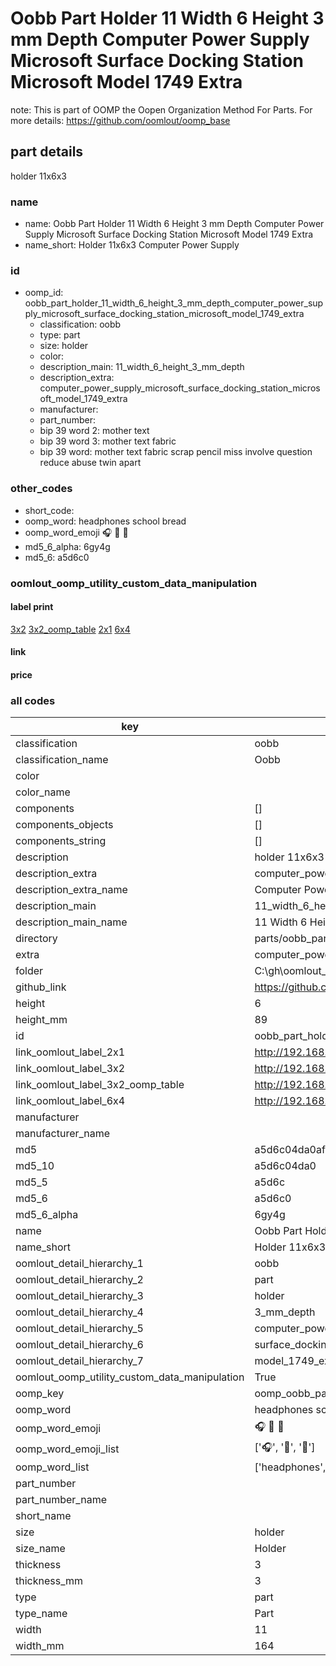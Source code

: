 # Oobb Part Holder 11 Width 6 Height 3 mm Depth Computer Power Supply Microsoft Surface Docking Station Microsoft Model 1749 Extra  

note: This is part of OOMP the Oopen Organization Method For Parts. For more details: https://github.com/oomlout/oomp_base

##  part details
  



holder 11x6x3



### name
* name: Oobb Part Holder 11 Width 6 Height 3 mm Depth Computer Power Supply Microsoft Surface Docking Station Microsoft Model 1749 Extra
* name_short: Holder 11x6x3 Computer Power Supply
### id
* oomp_id: oobb_part_holder_11_width_6_height_3_mm_depth_computer_power_supply_microsoft_surface_docking_station_microsoft_model_1749_extra
  * classification: oobb
  * type: part
  * size: holder
  * color: 
  * description_main: 11_width_6_height_3_mm_depth
  * description_extra: computer_power_supply_microsoft_surface_docking_station_microsoft_model_1749_extra
  * manufacturer: 
  * part_number: 
  * bip 39 word 2: mother text
  * bip 39 word 3: mother text fabric
  * bip 39 word: mother text fabric scrap pencil miss involve question reduce abuse twin apart

### other_codes
* short_code: 
* oomp_word: headphones school bread
* oomp_word_emoji :headphones: :school: :bread:
* md5_6_alpha: 6gy4g
* md5_6: a5d6c0






### oomlout_oomp_utility_custom_data_manipulation
#### label print
[3x2](http://192.168.1.245:1112/?label=oomp%206gy4g)
[3x2_oomp_table](http://192.168.1.108:1112/?label=oomp%206gy4g)
[2x1](http://192.168.1.242:1112/?label=oomp%206gy4g)
[6x4](http://192.168.1.55:1112/?label=oomp%206gy4g)    

#### link

                              

#### price







### all codes 
| key | value |  
| --- | --- |  
| classification | oobb |  
| classification_name | Oobb |  
| color |  |  
| color_name |  |  
| components | [] |  
| components_objects | [] |  
| components_string | [] |  
| description | holder 11x6x3 |  
| description_extra | computer_power_supply_microsoft_surface_docking_station_microsoft_model_1749_extra |  
| description_extra_name | Computer Power Supply Microsoft Surface Docking Station Microsoft Model 1749 Extra |  
| description_main | 11_width_6_height_3_mm_depth |  
| description_main_name | 11 Width 6 Height 3 mm Depth |  
| directory | parts/oobb_part_holder_11_width_6_height_3_mm_depth_computer_power_supply_microsoft_surface_docking_station_microsoft_model_1749_extra |  
| extra | computer_power_supply_microsoft_surface_docking_station_microsoft_model_1749 |  
| folder | C:\gh\oomlout_oobb_version_4_generated_parts\things\oobb_part_holder_11_width_6_height_3_mm_depth_computer_power_supply_microsoft_surface_docking_station_microsoft_model_1749_extra |  
| github_link | https://github.com/oomlout/oomlout_oomp_part_src/tree/main/parts/oobb_part_holder_11_width_6_height_3_mm_depth_computer_power_supply_microsoft_surface_docking_station_microsoft_model_1749_extra |  
| height | 6 |  
| height_mm | 89 |  
| id | oobb_part_holder_11_width_6_height_3_mm_depth_computer_power_supply_microsoft_surface_docking_station_microsoft_model_1749_extra |  
| link_oomlout_label_2x1 | http://192.168.1.242:1112/?label=oomp%206gy4g |  
| link_oomlout_label_3x2 | http://192.168.1.245:1112/?label=oomp%206gy4g |  
| link_oomlout_label_3x2_oomp_table | http://192.168.1.108:1112/?label=oomp%206gy4g |  
| link_oomlout_label_6x4 | http://192.168.1.55:1112/?label=oomp%206gy4g |  
| manufacturer |  |  
| manufacturer_name |  |  
| md5 | a5d6c04da0af8ec637515c16a2f7ec81 |  
| md5_10 | a5d6c04da0 |  
| md5_5 | a5d6c |  
| md5_6 | a5d6c0 |  
| md5_6_alpha | 6gy4g |  
| name | Oobb Part Holder 11 Width 6 Height 3 mm Depth Computer Power Supply Microsoft Surface Docking Station Microsoft Model 1749 Extra |  
| name_short | Holder 11x6x3 Computer Power Supply |  
| oomlout_detail_hierarchy_1 | oobb |  
| oomlout_detail_hierarchy_2 | part |  
| oomlout_detail_hierarchy_3 | holder |  
| oomlout_detail_hierarchy_4 | 3_mm_depth |  
| oomlout_detail_hierarchy_5 | computer_power_supply_microsoft |  
| oomlout_detail_hierarchy_6 | surface_docking_station_microsoft |  
| oomlout_detail_hierarchy_7 | model_1749_extra |  
| oomlout_oomp_utility_custom_data_manipulation | True |  
| oomp_key | oomp_oobb_part_holder_11_width_6_height_3_mm_depth_computer_power_supply_microsoft_surface_docking_station_microsoft_model_1749_extra |  
| oomp_word | headphones school bread |  
| oomp_word_emoji | :headphones: :school: :bread: |  
| oomp_word_emoji_list | [':headphones:', ':school:', ':bread:'] |  
| oomp_word_list | ['headphones', 'school', 'bread'] |  
| part_number |  |  
| part_number_name |  |  
| short_name |  |  
| size | holder |  
| size_name | Holder |  
| thickness | 3 |  
| thickness_mm | 3 |  
| type | part |  
| type_name | Part |  
| width | 11 |  
| width_mm | 164 |  
